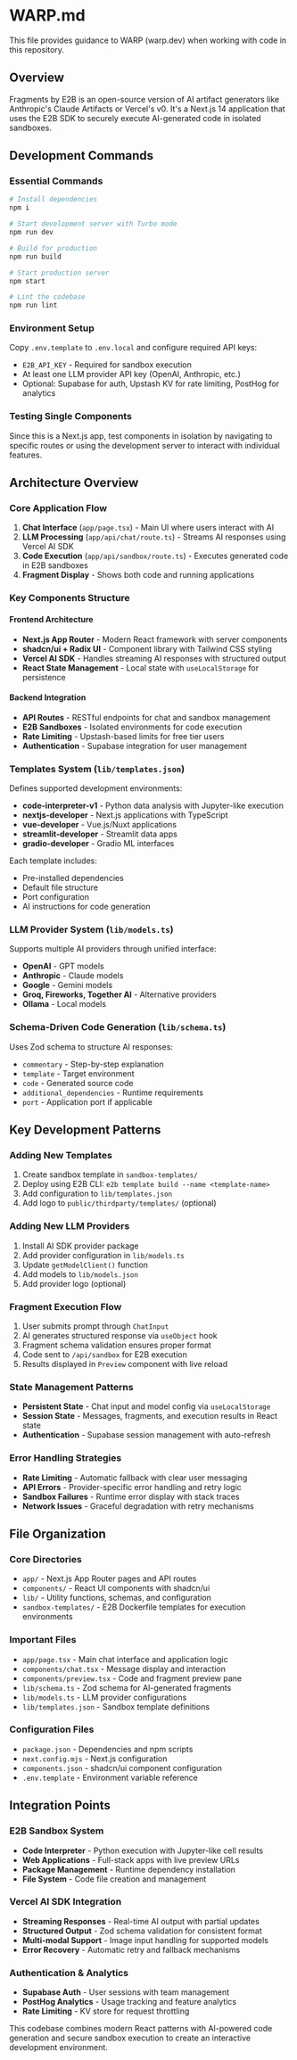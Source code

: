 # WARP.md

This file provides guidance to WARP (warp.dev) when working with code in this repository.

## Overview

Fragments by E2B is an open-source version of AI artifact generators like Anthropic's Claude Artifacts or Vercel's v0. It's a Next.js 14 application that uses the E2B SDK to securely execute AI-generated code in isolated sandboxes.

## Development Commands

### Essential Commands
```bash
# Install dependencies
npm i

# Start development server with Turbo mode
npm run dev

# Build for production
npm run build

# Start production server
npm start

# Lint the codebase
npm run lint
```

### Environment Setup
Copy `.env.template` to `.env.local` and configure required API keys:
- `E2B_API_KEY` - Required for sandbox execution
- At least one LLM provider API key (OpenAI, Anthropic, etc.)
- Optional: Supabase for auth, Upstash KV for rate limiting, PostHog for analytics

### Testing Single Components
Since this is a Next.js app, test components in isolation by navigating to specific routes or using the development server to interact with individual features.

## Architecture Overview

### Core Application Flow
1. **Chat Interface** (`app/page.tsx`) - Main UI where users interact with AI
2. **LLM Processing** (`app/api/chat/route.ts`) - Streams AI responses using Vercel AI SDK
3. **Code Execution** (`app/api/sandbox/route.ts`) - Executes generated code in E2B sandboxes
4. **Fragment Display** - Shows both code and running applications

### Key Components Structure

#### Frontend Architecture
- **Next.js App Router** - Modern React framework with server components
- **shadcn/ui + Radix UI** - Component library with Tailwind CSS styling
- **Vercel AI SDK** - Handles streaming AI responses with structured output
- **React State Management** - Local state with `useLocalStorage` for persistence

#### Backend Integration
- **API Routes** - RESTful endpoints for chat and sandbox management
- **E2B Sandboxes** - Isolated environments for code execution
- **Rate Limiting** - Upstash-based limits for free tier users
- **Authentication** - Supabase integration for user management

### Templates System (`lib/templates.json`)
Defines supported development environments:
- **code-interpreter-v1** - Python data analysis with Jupyter-like execution
- **nextjs-developer** - Next.js applications with TypeScript
- **vue-developer** - Vue.js/Nuxt applications
- **streamlit-developer** - Streamlit data apps
- **gradio-developer** - Gradio ML interfaces

Each template includes:
- Pre-installed dependencies
- Default file structure
- Port configuration
- AI instructions for code generation

### LLM Provider System (`lib/models.ts`)
Supports multiple AI providers through unified interface:
- **OpenAI** - GPT models
- **Anthropic** - Claude models
- **Google** - Gemini models
- **Groq, Fireworks, Together AI** - Alternative providers
- **Ollama** - Local models

### Schema-Driven Code Generation (`lib/schema.ts`)
Uses Zod schema to structure AI responses:
- `commentary` - Step-by-step explanation
- `template` - Target environment
- `code` - Generated source code
- `additional_dependencies` - Runtime requirements
- `port` - Application port if applicable

## Key Development Patterns

### Adding New Templates
1. Create sandbox template in `sandbox-templates/`
2. Deploy using E2B CLI: `e2b template build --name <template-name>`
3. Add configuration to `lib/templates.json`
4. Add logo to `public/thirdparty/templates/` (optional)

### Adding New LLM Providers
1. Install AI SDK provider package
2. Add provider configuration in `lib/models.ts`
3. Update `getModelClient()` function
4. Add models to `lib/models.json`
5. Add provider logo (optional)

### Fragment Execution Flow
1. User submits prompt through `ChatInput`
2. AI generates structured response via `useObject` hook
3. Fragment schema validation ensures proper format
4. Code sent to `/api/sandbox` for E2B execution
5. Results displayed in `Preview` component with live reload

### State Management Patterns
- **Persistent State** - Chat input and model config via `useLocalStorage`
- **Session State** - Messages, fragments, and execution results in React state
- **Authentication** - Supabase session management with auto-refresh

### Error Handling Strategies
- **Rate Limiting** - Automatic fallback with clear user messaging
- **API Errors** - Provider-specific error handling and retry logic  
- **Sandbox Failures** - Runtime error display with stack traces
- **Network Issues** - Graceful degradation with retry mechanisms

## File Organization

### Core Directories
- `app/` - Next.js App Router pages and API routes
- `components/` - React UI components with shadcn/ui
- `lib/` - Utility functions, schemas, and configuration
- `sandbox-templates/` - E2B Dockerfile templates for execution environments

### Important Files
- `app/page.tsx` - Main chat interface and application logic
- `components/chat.tsx` - Message display and interaction
- `components/preview.tsx` - Code and fragment preview pane
- `lib/schema.ts` - Zod schema for AI-generated fragments
- `lib/models.ts` - LLM provider configurations
- `lib/templates.json` - Sandbox template definitions

### Configuration Files
- `package.json` - Dependencies and npm scripts
- `next.config.mjs` - Next.js configuration
- `components.json` - shadcn/ui component configuration
- `.env.template` - Environment variable reference

## Integration Points

### E2B Sandbox System
- **Code Interpreter** - Python execution with Jupyter-like cell results
- **Web Applications** - Full-stack apps with live preview URLs
- **Package Management** - Runtime dependency installation
- **File System** - Code file creation and management

### Vercel AI SDK Integration
- **Streaming Responses** - Real-time AI output with partial updates
- **Structured Output** - Zod schema validation for consistent format
- **Multi-modal Support** - Image input handling for supported models
- **Error Recovery** - Automatic retry and fallback mechanisms

### Authentication & Analytics
- **Supabase Auth** - User sessions with team management
- **PostHog Analytics** - Usage tracking and feature analytics
- **Rate Limiting** - KV store for request throttling

This codebase combines modern React patterns with AI-powered code generation and secure sandbox execution to create an interactive development environment.

